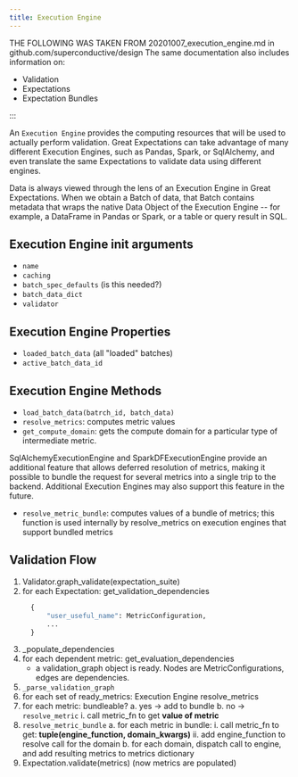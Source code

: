 ```yaml
---
title: Execution Engine
---
```



THE FOLLOWING WAS TAKEN FROM 20201007_execution_engine.md in github.com/superconductive/design The same documentation
also includes information on:

* Validation
* Expectations
* Expectation Bundles

:::

An `Execution Engine` provides the computing resources that will be used to actually perform validation. Great
Expectations can take advantage of many different Execution Engines, such as Pandas, Spark, or SqlAlchemy, and even
translate the same Expectations to validate data using different engines.

Data is always viewed through the lens of an Execution Engine in Great Expectations. When we obtain a Batch of data,
that Batch contains metadata that wraps the native Data Object of the Execution Engine -- for example, a DataFrame in
Pandas or Spark, or a table or query result in SQL.

## Execution Engine init arguments

- `name`
- `caching`
- `batch_spec_defaults` (is this needed?)
- `batch_data_dict`
- `validator`

## Execution Engine Properties

- `loaded_batch_data` (all "loaded" batches)
- `active_batch_data_id`

## Execution Engine Methods

- `load_batch_data(batrch_id, batch_data)`
- `resolve_metrics`: computes metric values
- `get_compute_domain`: gets the compute domain for a particular type of intermediate metric.

SqlAlchemyExecutionEngine and SparkDFExecutionEngine provide an additional feature that allows deferred resolution of
metrics, making it possible to bundle the request for several metrics into a single trip to the backend. Additional
Execution Engines may also support this feature in the future.

- `resolve_metric_bundle`: computes values of a bundle of metrics; this function is used internally by resolve_metrics
  on execution engines that support bundled metrics
  
## Validation Flow

1. Validator.graph_validate(expectation_suite)
2. for each Expectation: get_validation_dependencies
    ```python
      {
          "user_useful_name": MetricConfiguration,
          ...
      }
   ```
3. _populate_dependencies
4. for each dependent metric: get_evaluation_dependencies
    - a validation_graph object is ready. Nodes are MetricConfigurations, edges are dependencies.
5. `_parse_validation_graph`
6. for each set of ready_metrics: Execution Engine resolve_metrics
7. for each metric: bundleable?
  a. yes -> add to bundle
  b. no -> `resolve_metric`
    i. call metric_fn to get **value of metric**
8. `resolve_metric_bundle`
  a. for each metric in bundle:
    i. call metric_fn to get: **tuple(engine_function, domain_kwargs)**
    ii. add engine_function to resolve call for the domain
  b. for each domain, dispatch call to engine, and add resulting metrics to metrics dictionary
9. Expectation.validate(metrics) (now metrics are populated)
